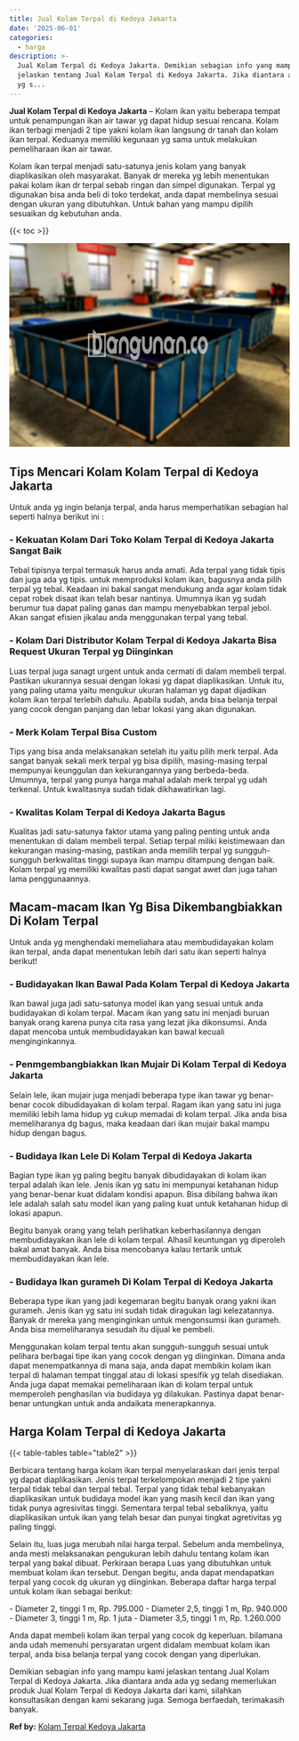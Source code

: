 ```yaml
---
title: Jual Kolam Terpal di Kedoya Jakarta
date: '2025-06-01'
categories:
  - harga
description: >-
  Jual Kolam Terpal di Kedoya Jakarta. Demikian sebagian info yang mampu kami
  jelaskan tentang Jual Kolam Terpal di Kedoya Jakarta. Jika diantara anda ada
  yg s...
---
```


**Jual Kolam Terpal di Kedoya Jakarta** – Kolam ikan yaitu beberapa tempat untuk penampungan ikan air tawar yg dapat hidup sesuai rencana. Kolam ikan terbagi menjadi 2 tipe yakni kolam ikan langsung dr tanah dan kolam ikan terpal. Keduanya memiliki kegunaan yg sama untuk melakukan pemeliharaan ikan air tawar.

Kolam ikan terpal menjadi satu-satunya jenis kolam yang banyak diaplikasikan oleh masyarakat. Banyak dr mereka yg lebih menentukan pakai kolam ikan dr terpal sebab ringan dan simpel digunakan. Terpal yg digunakan bisa anda beli di toko terdekat, anda dapat membelinya sesuai dengan ukuran yang dibutuhkan. Untuk bahan yang mampu dipilih sesuaikan dg kebutuhan anda.

{{< toc >}}

![Jual Kolam Terpal di Kedoya Jakarta](/images/jual-kolam-terpal-20.png)

## Tips Mencari Kolam Kolam Terpal di Kedoya Jakarta

Untuk anda yg ingin belanja terpal, anda harus memperhatikan sebagian hal seperti halnya berikut ini :

### \- Kekuatan Kolam Dari Toko Kolam Terpal di Kedoya Jakarta Sangat Baik

Tebal tipisnya terpal termasuk harus anda amati. Ada terpal yang tidak tipis dan juga ada yg tipis. untuk memproduksi kolam ikan, bagusnya anda pilih terpal yg tebal. Keadaan ini bakal sangat mendukung anda agar kolam tidak cepat robek disaat ikan telah besar nantinya. Umumnya ikan yg sudah berumur tua dapat paling ganas dan mampu menyebabkan terpal jebol. Akan sangat efisien jikalau anda menggunakan terpal yang tebal.

### \- Kolam Dari Distributor Kolam Terpal di Kedoya Jakarta Bisa Request Ukuran Terpal yg Diinginkan

Luas terpal juga sanagt urgent untuk anda cermati di dalam membeli terpal. Pastikan ukurannya sesuai dengan lokasi yg dapat diaplikasikan. Untuk itu, yang paling utama yaitu mengukur ukuran halaman yg dapat dijadikan kolam ikan terpal terlebih dahulu. Apabila sudah, anda bisa belanja terpal yang cocok dengan panjang dan lebar lokasi yang akan digunakan.

### \- Merk Kolam Terpal Bisa Custom

Tips yang bisa anda melaksanakan setelah itu yaitu pilih merk terpal. Ada sangat banyak sekali merk terpal yg bisa dipilih, masing-masing terpal mempunyai keunggulan dan kekurangannya yang berbeda-beda. Umumnya, terpal yang punya harga mahal adalah merk terpal yg udah terkenal. Untuk kwalitasnya sudah tidak dikhawatirkan lagi.

### \- Kwalitas Kolam Terpal di Kedoya Jakarta Bagus

Kualitas jadi satu-satunya faktor utama yang paling penting untuk anda menentukan di dalam membeli terpal. Setiap terpal miliki keistimewaan dan kekurangan masing-masing, pastikan anda memilih terpal yg sungguh-sungguh berkwalitas tinggi supaya ikan mampu ditampung dengan baik. Kolam terpal yg memiliki kwalitas pasti dapat sangat awet dan juga tahan lama penggunaannya.

## Macam-macam Ikan Yg Bisa Dikembangbiakkan Di Kolam Terpal

Untuk anda yg menghendaki memeliahara atau membudidayakan kolam ikan terpal, anda dapat menentukan lebih dari satu ikan seperti halnya berikut!

### \- Budidayakan Ikan Bawal Pada Kolam Terpal di Kedoya Jakarta

Ikan bawal juga jadi satu-satunya model ikan yang sesuai untuk anda budidayakan di kolam terpal. Macam ikan yang satu ini menjadi buruan banyak orang karena punya cita rasa yang lezat jika dikonsumsi. Anda dapat mencoba untuk membudidayakan kan bawal kecuali menginginkannya.

### \- Penmgembangbiakkan Ikan Mujair Di Kolam Terpal di Kedoya Jakarta

Selain lele, ikan mujair juga menjadi beberapa type ikan tawar yg benar-benar cocok dibudidayakan di kolam terpal. Ragam ikan yang satu ini juga memiliki lebih lama hidup yg cukup memadai di kolam terpal. Jika anda bisa memeliharanya dg bagus, maka keadaan dari ikan mujair bakal mampu hidup dengan bagus.

### \- Budidaya Ikan Lele Di Kolam Terpal di Kedoya Jakarta

Bagian type ikan yg paling begitu banyak dibudidayakan di kolam ikan terpal adalah ikan lele. Jenis ikan yg satu ini mempunyai ketahanan hidup yang benar-benar kuat didalam kondisi apapun. Bisa dibilang bahwa ikan lele adalah salah satu model ikan yang paling kuat untuk ketahanan hidup di lokasi apapun.

Begitu banyak orang yang telah perlihatkan keberhasilannya dengan membudidayakan ikan lele di kolam terpal. Alhasil keuntungan yg diperoleh bakal amat banyak. Anda bisa mencobanya kalau tertarik untuk membudidayakan ikan lele.

### \- Budidaya Ikan gurameh Di Kolam Terpal di Kedoya Jakarta

Beberapa type ikan yang jadi kegemaran begitu banyak orang yakni ikan gurameh. Jenis ikan yg satu ini sudah tidak diragukan lagi kelezatannya. Banyak dr mereka yang menginginkan untuk mengonsumsi ikan gurameh. Anda bisa memeliharanya sesudah itu dijual ke pembeli.

Menggunakan kolam terpal tentu akan sungguh-sungguh sesuai untuk pelihara berbagai tipe ikan yang cocok dengan yg diinginkan. Dimana anda dapat menempatkannya di mana saja, anda dapat membikin kolam ikan terpal di halaman tempat tinggal atau di lokasi spesifik yg telah disediakan. Anda juga dapat memakai pemeliharaan ikan di kolam terpal untuk memperoleh penghasilan via budidaya yg dilakukan. Pastinya dapat benar-benar untungkan untuk anda andaikata menerapkannya.

## Harga Kolam Terpal di Kedoya Jakarta

{{< table-tables table="table2" >}}

Berbicara tentang harga kolam ikan terpal menyelaraskan dari jenis terpal yg dapat diaplikasikan. Jenis terpal terkelompokan menjadi 2 tipe yakni terpal tidak tebal dan terpal tebal. Terpal yang tidak tebal kebanyakan diaplikasikan untuk budidaya model ikan yang masih kecil dan ikan yang tidak punya agresivitas tinggi. Sementara terpal tebal sebaliknya, yaitu diaplikasikan untuk ikan yang telah besar dan punyai tingkat agretivitas yg paling tinggi.

Selain itu, luas juga merubah nilai harga terpal. Sebelum anda membelinya, anda mesti melaksanakan pengukuran lebih dahulu tentang kolam ikan terpal yang bakal dibuat. Perkiraan berapa Luas yang dibutuhkan untuk membuat kolam ikan tersebut. Dengan begitu, anda dapat mendapatkan terpal yang cocok dg ukuran yg diinginkan. Beberapa daftar harga terpal untuk kolam ikan sebagai berikut:

\- Diameter 2, tinggi 1 m, Rp. 795.000 - Diameter 2,5, tinggi 1 m, Rp. 940.000 - Diameter 3, tinggi 1 m, Rp. 1 juta - Diameter 3,5, tinggi 1 m, Rp. 1.260.000

Anda dapat membeli kolam ikan terpal yang cocok dg keperluan. bilamana anda udah memenuhi persyaratan urgent didalam membuat kolam ikan terpal, anda bisa belanja terpal yang cocok dengan yang diperlukan.

Demikian sebagian info yang mampu kami jelaskan tentang Jual Kolam Terpal di Kedoya Jakarta. Jika diantara anda ada yg sedang memerlukan produk Jual Kolam Terpal di Kedoya Jakarta dari kami, silahkan konsultasikan dengan kami sekarang juga. Semoga berfaedah, terimakasih banyak.

**Ref by:** [Kolam Terpal Kedoya Jakarta](https://id.wikipedia.org/wiki/Kolam)
